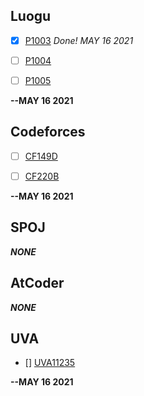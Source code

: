 ## Luogu
- [x] [P1003](https://www.luogu.com.cn/problem/P1003) *Done! MAY 16 2021*

- [ ] [P1004](https://www.luogu.com.cn/problem/P1004)

- [ ] [P1005](https://www.luogu.com.cn/problem/P1005)

**--MAY 16 2021**

## Codeforces
- [ ] [CF149D](http://codeforces.com/problemset/problem/149/D)

- [ ] [CF220B](http://codeforces.com/problemset/problem/220/B)

**--MAY 16 2021**

## SPOJ
***NONE***

## AtCoder
***NONE***

## UVA
- [] [UVA11235](https://onlinejudge.org/index.php?option=com_onlinejudge&Itemid=8&category=24&page=show_problem&problem=2176)

**--MAY 16 2021**
